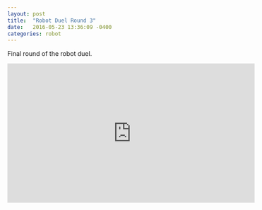 ```yaml
---
layout: post
title:  "Robot Duel Round 3"
date:   2016-05-23 13:36:09 -0400
categories: robot
---
```

Final round of the robot duel.

<iframe width="560" height="315" src="https://www.youtube.com/embed/a0FrJSP458s" frameborder="0" allowfullscreen></iframe>
